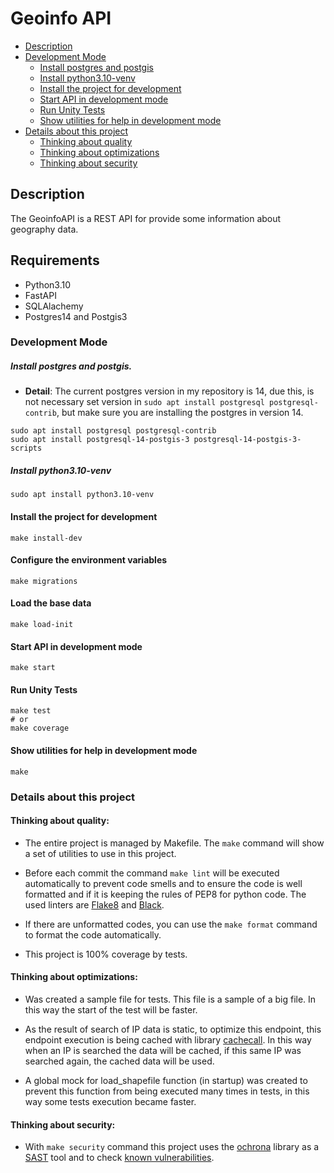 # Geoinfo API

- [Description](#description)
- [Development Mode](#development-mode)
    - [Install postgres and postgis](#install-postgres-and-postgis)
    - [Install python3.10-venv](#install-python310-venv)
    - [Install the project for development](#install-the-project-for-development)
    - [Start API in development mode](#start-api-in-development-mode)
    - [Run Unity Tests](#run-unity-tests)
    - [Show utilities for help in development mode](#show-utilities-for-help-in-development-mode)
- [Details about this project](#details-about-this-project)
    - [Thinking about quality](#thinking-about-quality)
    - [Thinking about optimizations](#thinking-about-optimizations)
    - [Thinking about security](#thinking-about-security)

## Description

The GeoinfoAPI is a REST API for provide some information about geography data.

## Requirements
- Python3.10
- FastAPI
- SQLAlachemy
- Postgres14 and Postgis3

### Development Mode

##### Install postgres and postgis.

- **Detail**: The current postgres version in my repository is 14, due this, is not necessary set version in `sudo apt install postgresql postgresql-contrib`, but make sure you are installing the postgres in version 14.

```shell
sudo apt install postgresql postgresql-contrib
sudo apt install postgresql-14-postgis-3 postgresql-14-postgis-3-scripts
```

##### Install python3.10-venv
```shell
sudo apt install python3.10-venv
```

#### Install the project for development
```shell
make install-dev
```

#### Configure the environment variables
```shell
make migrations
```

#### Load the base data
```
make load-init
```

#### Start API in development mode
```shell
make start
```

#### Run Unity Tests
```shell
make test
# or
make coverage
```

#### Show utilities for help in development mode

```shell
make
```

### Details about this project

#### Thinking about quality:

- The entire project is managed by Makefile. The ```make``` command will show a set of utilities to use in this project. 

- Before each commit the command `make lint` will be executed automatically to prevent code smells and to ensure the code is well formatted and if it is keeping the rules of PEP8 for python code. The used linters are [Flake8](https://flake8.pycqa.org/en/latest/) and [Black](https://black.readthedocs.io/en/stable/). 

- If there are unformatted codes, you can use the `make format` command to format the code automatically. 

- This project is 100% coverage by tests.


#### Thinking about optimizations:

- Was created a sample file for tests. This file is a sample of a big file. In this way the start of the test will be faster.

- As the result of search of IP data is static, to optimize this endpoint, this endpoint execution is being cached with library [cachecall](https://pypi.org/project/cachecall/). In this way when an IP is searched the data will be cached, if this same IP was searched again, the cached data will be used.

- A global mock for load_shapefile function (in startup) was created to prevent this function from being executed many times in tests, in this way some tests execution became faster.

#### Thinking about security:

- With `make security` command this project uses the [ochrona](https://ochrona.dev/) library as a [SAST](https://www.synopsys.com/glossary/what-is-sast.html) tool and to check [known vulnerabilities](https://support.snyk.io/hc/en-us/articles/360000913477-What-are-known-vulnerabilities-#:~:text=Known%20vulnerabilities%20are%20publicly%20disclosed,therefore%20very%20important%20to%20address.).